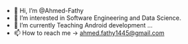 - 👋 Hi, I’m @Ahmed-Fathy
- 👀 I’m interested in Software Engineering and Data Science.
- 🌱 I’m currently Teaching Android development ...
- 📫 How to reach me -> ahmed.fathy1445@gmail.com

